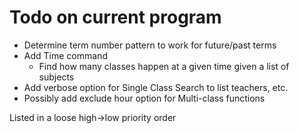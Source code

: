 # Todo on current program

- Determine term number pattern to work for future/past terms
- Add Time command
    - Find how many classes happen at a given time given a list of subjects
- Add verbose option for Single Class Search to list teachers, etc. 
- Possibly add exclude hour option for Multi-class functions

Listed in a loose high->low priority order